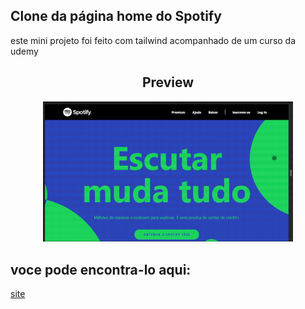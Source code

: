 ## Clone da página home do Spotify

este mini projeto foi feito com tailwind acompanhado de um curso da udemy


<h2 align="center"><strong>Preview</strong></h2>
<div align="center">
<img width=400px src="https://raw.githubusercontent.com/frontRocha/SpotifyCloneTw/master/src/Assets/desmonstracao.gif" />
</div>

## voce pode encontra-lo aqui:

<a href="https://spotifytw.vercel.app">site</a>